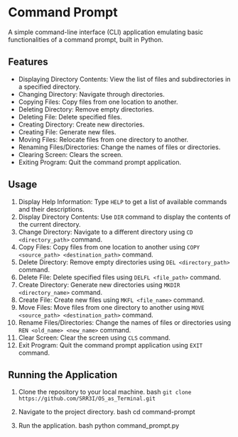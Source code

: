 # Command Prompt

A simple command-line interface (CLI) application emulating basic functionalities of a command prompt, built in Python.

## Features

- Displaying Directory Contents: View the list of files and subdirectories in a specified directory.
- Changing Directory: Navigate through directories.
- Copying Files: Copy files from one location to another.
- Deleting Directory: Remove empty directories.
- Deleting File: Delete specified files.
- Creating Directory: Create new directories.
- Creating File: Generate new files.
- Moving Files: Relocate files from one directory to another.
- Renaming Files/Directories: Change the names of files or directories.
- Clearing Screen: Clears the screen.
- Exiting Program: Quit the command prompt application.

## Usage

1. Display Help Information: Type `HELP` to get a list of available commands and their descriptions.
2. Display Directory Contents: Use `DIR` command to display the contents of the current directory.
3. Change Directory: Navigate to a different directory using `CD <directory_path>` command.
4. Copy Files: Copy files from one location to another using `COPY <source_path> <destination_path>` command.
5. Delete Directory: Remove empty directories using `DEL <directory_path>` command.
6. Delete File: Delete specified files using `DELFL <file_path>` command.
7. Create Directory: Generate new directories using `MKDIR <directory_name>` command.
8. Create File: Create new files using `MKFL <file_name>` command.
9. Move Files: Move files from one directory to another using `MOVE <source_path> <destination_path>` command.
10. Rename Files/Directories: Change the names of files or directories using `REN <old_name> <new_name>` command.
11. Clear Screen: Clear the screen using `CLS` command.
12. Exit Program: Quit the command prompt application using `EXIT` command.

## Running the Application

1. Clone the repository to your local machine.
   bash
    `git clone https://github.com/SRR3I/OS_as_Terminal.git`
   

2. Navigate to the project directory.
   bash
    cd command-prompt
   

3. Run the application.
   bash
    python command_prompt.py
   

